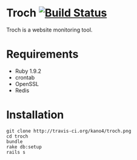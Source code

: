 # Troch [![Build Status](https://secure.travis-ci.org/kano4/troch.png)](http://travis-ci.org/kano4/troch)
Troch is a website monitoring tool.

# Requirements
- Ruby 1.9.2
- crontab
- OpenSSL
- Redis

# Installation
    git clone http://travis-ci.org/kano4/troch.png
    cd troch
    bundle
    rake db:setup
    rails s
